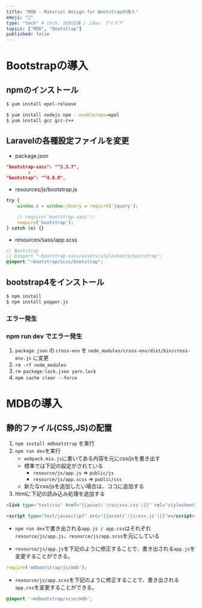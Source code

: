 ```yaml
---
title: "MDB - Material Design for Bootstrapの導入"
emoji: "📝"
type: "tech" # tech: 技術記事 / idea: アイデア
topics: ["MDB", "Bootstrap"]
published: false
---
```


# Bootstrapの導入

## npmのインストール

```sh
$ yum install epel-release

$ yum install nodejs npm --enablerepo=epel
$ yum install gcc gcc-c++
```

## Laravelの各種設定ファイルを変更

- package.json

```json
"bootstrap-sass": "^3.3.7",
        ↓
"bootstrap": "^4.0.0",
```

- resources/js/bootstrap.js

```js
try {
    window.$ = window.jQuery = require('jquery');

    // require('bootstrap-sass');
    require('bootstrap');
} catch (e) {}
```

- resources/sass/app.scss

```scss
// Bootstrap
// @import "~bootstrap-sass/assets/stylesheets/bootstrap";
@import "~bootstrap/scss/bootstrap";
```

## bootstrap4をインストール

```sh
$ npm install
$ npm install popper.js
```

### エラー発生

### npm run dev でエラー発生

1. `package.json` の `cross-env` を `node_modules/cross-env/dist/bin/cross-env.js` に変更
2. `rm -rf node_modules`
3. `rm package-lock.json yarn.lock`
4. `npm cache clear --force`



# MDBの導入

## 静的ファイル(CSS,JS)の配置

1. `npm install mdbootstrap` を実行
2. `npm run dev`を実行
   - `webpack.mix.js`に書いてある内容を元にcss/jsを書き出す
   - 標準では下記の設定がされている
     - `resource/js/app.js` => `public/js`
     - `resource/js/app.scss` => `public/css`
   - 新たなcss/jsを追加したい場合は、ココに追加する
3. htmlに下記の読み込み処理を追加する
```html
<link type="text/css" href="{{asset('/css/xxx.css')}}" rel="stylesheet">
```

```html
<script type="text/javascript" src="{{asset('/js/xxx.js')}}"></script>
```

- `npm run dev`で書き出される`app.js / app.css`はそれぞれ`resource/js/app.js`、`resource/js/app.scss`を元にしている

- `resource/js/app.js`を下記のように修正することで、書き出される`app.js`を変更することができる。

```js
require('mdbootstrap/js/mdb');
```

- `resource/js/app.scss`を下記のように修正することで、書き出される`app.css`を変更することができる。

```scss
@import '~mdbootstrap/scss/mdb';
```